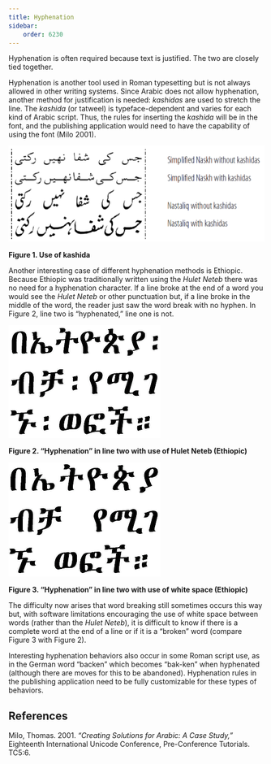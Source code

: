 ```yaml
---
title: Hyphenation
sidebar:
    order: 6230
---
```


Hyphenation is often required because text is justified. The two are closely tied together.

Hyphenation is another tool used in Roman typesetting but is not always allowed in other writing systems. Since Arabic does not allow hyphenation, another method for justification is needed: _kashidas_ are used to stretch the line. The _kashida_ (or tatweel) is typeface-dependent and varies for each kind of Arabic script. Thus, the rules for inserting the _kashida_ will be in the font, and the publishing application would need to have the capability of using the font (Milo 2001).

![Figure 1. Use of kashida](images/6230-1-kashida.png)

**Figure 1. Use of kashida**

Another interesting case of different hyphenation methods is Ethiopic. Because Ethiopic was traditionally written using the _Hulet Neteb_ there was no need for a hyphenation character. If a line broke at the end of a word you would see the _Hulet Neteb_ or other punctuation but, if a line broke in the middle of the word, the reader just saw the word break with no hyphen. In Figure 2, line two is “hyphenated,” line one is not.

![Figure 2. “Hyphenation” in line two with use of Hulet Neteb (Ethiopic)](images/6230-2-Ethi.png)

**Figure 2. “Hyphenation” in line two with use of Hulet
Neteb (Ethiopic)**

![Figure 3. “Hyphenation” in line two with use of white space (Ethiopic)](images/6230-3-Ethi.png)

**Figure 3. “Hyphenation” in line two with use of white space
(Ethiopic)**

The difficulty now arises that word breaking still sometimes occurs this way but, with software limitations encouraging the use of white space between words (rather than the _Hulet Neteb_), it is difficult to know if there is a complete word at the end of a line or if it is a “broken” word (compare Figure 3 with Figure 2).

Interesting hyphenation behaviors also occur in some Roman script use, as in the German word “backen” which becomes “bak-ken” when hyphenated (although there are moves for this to be abandoned). Hyphenation rules in the publishing application need to be fully customizable for these types of behaviors.

## References

Milo, Thomas. 2001. *“Creating Solutions for Arabic: A Case Study,”* Eighteenth International Unicode Conference, Pre-Conference Tutorials. TC5:6.